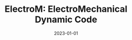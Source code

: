 ---
title: "ElectroM: ElectroMechanical Dynamic Code"
logo: "ElectroM.png"
description: "This is a computational tool for simulating the nonlinear dynamics of electromechanical systems. It models interactions between electrical circuits and mechanical structures, making it particularly useful for mechatronic systems, piezoelectric actuators, and energy harvesting devices. The software allows users to study system responses under different excitations and optimize design parameters for improved performance."
date: 2023-01-01
website: "https://americocunhajr.github.io/ElectroM"
github: "https://github.com/americocunhajr/ElectroM"
docs: 
download: "https://github.com/americocunhajr/ElectroM/zipball/main"
layout: none
collection: software
---